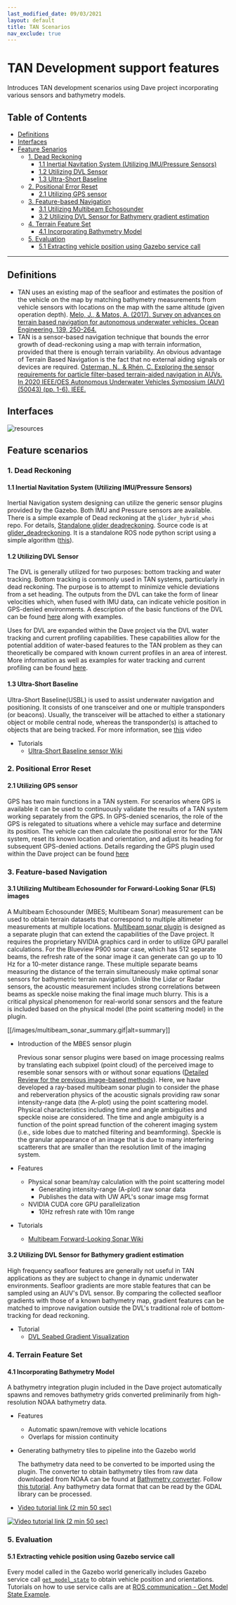 ```yaml
---
last_modified_date: 09/03/2021
layout: default
title: TAN Scenarios
nav_exclude: true
---
```


# TAN Development support features
Introduces TAN development scenarios using Dave project incorporating various sensors and bathymetry models.

## Table of Contents
<!-- TOC generated with https://github.com/ekalinin/github-markdown-toc -->
<!--
 cat fls_model_standalone.md | ./gh-md-toc -
-->
* [Definitions](#Definitions)
* [Interfaces](#Interfaces)
* [Feature Senarios](#Feature-Senarios)
  * [1. Dead Reckoning](#1-dead-reckoning)
    * [1.1 Inertial Navitation System (Utilizing IMU/Pressure Sensors)](#11-inertial-navitation-system-utilizing-imupressure-sensors)
    * [1.2 Utilizing DVL Sensor](#12-utilizing-dvl-sensor)
    * [1.3 Ultra-Short Baseline](#13-ultra-short-baseline)
  * [2. Positional Error Reset](#2-Positional-Error-Reset)
    * [2.1 Utilizing GPS sensor](#21-utilizing-gps-sensor)
  * [3. Feature-based Navigation](#3-Feature-based-Navigation)
    * [3.1 Utilizing Multibeam Echosounder](#31-utilizing-multibeam-echosounder-for-forward-looking-sonar-fls-images)
    * [3.2 Utilizing DVL Sensor for Bathymery gradient estimation](#32-utilizing-dvl-sensor-for-bathymery-gradient-estimation)
  * [4. Terrain Feature Set](#4-Terrain-Feature-Set)
    * [4.1 Incorporating Bathymetry Model](#41-Incorporating-Bathymetry-Model)
  * [5. Evaluation](#5-Evaluation)
    * [5.1 Extracting vehicle position using Gazebo service call](#51-Extracting-vehicle-position-using-Gazebo-service-call)
***


## Definitions
- TAN uses an existing map of the seafloor and estimates the position of the vehicle on the map by matching bathymetry measurements from vehicle sensors with locations on the map with the same altitude (given operation depth). [Melo, J., & Matos, A. (2017). Survey on advances on terrain based navigation for autonomous underwater vehicles. Ocean Engineering, 139, 250-264.](https://doi.org/10.1109/AUV50043.2020.9267886)
- TAN is a sensor-based navigation technique that bounds the error growth of dead-reckoning using a map with terrain information, provided that there is enough terrain variability. An obvious advantage of Terrain Based Navigation is the fact that no external aiding signals or devices are required. [Osterman, N., & Rhén, C. Exploring the sensor requirements for particle filter-based terrain-aided navigation in AUVs. In 2020 IEEE/OES Autonomous Underwater Vehicles Symposium (AUV)(50043) (pp. 1-6). IEEE.](https://doi.org/10.1016/j.oceaneng.2017.04.047)

## Interfaces
![resources](https://docs.google.com/drawings/d/e/2PACX-1vQw6IixHBrj8z209umBjlr__jfWUeddNlnGIzbkpk9CeKo7XlRldaamlnnY-fu6GKDF1dSf3oGDGBWY/pub?w=960&h=720)

## Feature scenarios

### 1. Dead Reckoning

#### 1.1 Inertial Navitation System (Utilizing IMU/Pressure Sensors)
Inertial Navigation system designing can utilize the generic sensor plugins provided by the Gazebo. Both IMU and Pressure sensors are available. There is a simple example of Dead reckoning at the `glider_hybrid_whoi` repo. For details, [Standalone glider deadreckoning](https://github.com/Field-Robotics-Lab/glider_hybrid_whoi/pull/37#issue-596871651). Source code is at [glider_deadreckoning](https://github.com/Field-Robotics-Lab/glider_hybrid_whoi/tree/master/glider_deadreckoning). It is a standalone ROS node python script using a simple algorithm ([this](https://github.com/Field-Robotics-Lab/glider_hybrid_whoi/issues/3#issuecomment-778419590)).

#### 1.2 Utilizing DVL Sensor
The DVL is generally utilized for two purposes: bottom tracking and water tracking. Bottom tracking is commonly used in TAN systems, particularly in dead reckoning. The purpose is to attempt to minimize vehicle deviations from a set heading. The outputs from the DVL can take the form of linear velocities which, when fused with IMU data, can indicate vehicle position in GPS-denied environments. A description of the basic functions of the DVL can be found [here](https://github.com/Field-Robotics-Lab/dave/wiki/whn_dvl_examples) along with examples.

Uses for DVL are expanded within the Dave project via the DVL water tracking and current profiling capabilities. These capabilities allow for the potential addition of water-based features to the TAN problem as they can theoretically be compared with known current profiles in an area of interest. More information as well as examples for water tracking and current profiling can be found [here](https://github.com/Field-Robotics-Lab/dave/wiki/DVL-Water-Tracking).


#### 1.3 Ultra-Short Baseline
Ultra-Short Baseline(USBL) is used to assist underwater navigation and positioning. It consists of one transceiver and one or multiple transponders (or beacons). Usually, the transceiver will be attached to either a stationary object or mobile central node, whereas the transponder(s) is attached to objects that are being tracked. For more information, see [this](https://www.youtube.com/watch?v=ZYTqp2thhZA&ab_channel=Sonardyne) video

   - Tutorials
     - [Ultra-Short Baseline sensor Wiki](https://github.com/Field-Robotics-Lab/dave/wiki/usbl_tutorial)

### 2. Positional Error Reset

#### 2.1 Utilizing GPS sensor
GPS has two main functions in a TAN system. For scenarios where GPS is available it can be used to continuously validate the results of a TAN system working separately from the GPS. In GPS-denied scenarios, the role of the GPS is relegated to situations where a vehicle may surface and determine its position. The vehicle can then calculate the positional error for the TAN system, reset its known location and orientation, and adjust its heading for subsequent GPS-denied actions. Details regarding the GPS plugin used within the Dave project can be found [here](http://wiki.ros.org/hector_gazebo_plugins)

### 3. Feature-based Navigation

#### 3.1 Utilizing Multibeam Echosounder for Forward-Looking Sonar (FLS) images
A Multibeam Echosounder (MBES; Multibeam Sonar) measurement can be used to obtain terrain datasets that correspond to multiple altimeter measurements at multiple locations. [Multibeam sonar plugin](https://github.com/Field-Robotics-Lab/nps_uw_multibeam_sonar) is designed as a separate plugin that can extend the capabilities of the Dave project. It requires the proprietary NVIDIA graphics card in order to utilize GPU parallel calculations. For the Blueview P900 sonar case, which has 512 separate beams, the refresh rate of the sonar image it can generate can go up to 10 Hz for a 10-meter distance range. These multiple separate beams measuring the distance of the terrain simultaneously make optimal sonar sensors for bathymetric terrain navigation. Unlike the Lidar or Radar sensors, the acoustic measurement includes strong correlations between beams as speckle noise making the final image much blurry. This is a critical physical phenomenon for real-world sonar sensors and the feature is included based on the physical model (the point scattering model) in the plugin.

[[/images/multibeam_sonar_summary.gif|alt=summary]]

   - Introduction of the MBES sensor plugin

     Previous sonar sensor plugins were based on image processing realms by translating each subpixel (point cloud) of the perceived image to resemble sonar sensors with or without sonar equations ([Detailed Review for the previous image-based methods](https://github.com/Field-Robotics-Lab/dave/wiki/image_sonar_description)). Here, we have developed a ray-based multibeam sonar plugin to consider the phase and reberveration physics of the acoustic signals providing raw sonar intensity-range data (the A-plot) using the point scattering model. Physical characteristics including time and angle ambiguities and speckle noise are considered. The time and angle ambiguity is a  function of the point spread function of the coherent imaging system (i.e.,  side lobes due to matched filtering and beamforming). Speckle is the granular appearance of an image that is due to many interfering scatterers that are smaller than the resolution limit of the imaging system.

   - Features
      - Physical sonar beam/ray calculation with the point scattering model
        - Generating intensity-range (A-plot) raw sonar data
        - Publishes the data with UW APL's sonar image msg format
      - NVIDIA CUDA core GPU parallelization
        - 10Hz refresh rate with 10m range
   - Tutorials
     - [Multibeam Forward-Looking Sonar Wiki](dave_sensors/Multibeam-Forward-Looking-Sonar)


#### 3.2 Utilizing DVL Sensor for Bathymery gradient estimation
High frequency seafloor features are generally not useful in TAN applications as they are subject to change in dynamic underwater environments. Seafloor gradients are more stable features that can be sampled using an AUV's DVL sensor. By comparing the collected seafloor gradients with those of a known bathymetry map, gradient features can be matched to improve navigation outside the DVL's traditional role of bottom-tracking for dead reckoning.
   - Tutorial
     - [DVL Seabed Gradient Visualization](https://github.com/Field-Robotics-Lab/dave/wiki/DVL-Seabed-Gradient)


### 4. Terrain Feature Set

#### 4.1 Incorporating Bathymetry Model
A bathymetry integration plugin included in the Dave project automatically spawns and removes bathymetry grids converted preliminarily from high-resolution NOAA bathymetry data.
- Features
   - Automatic spawn/remove with vehicle locations
   - Overlaps for mission continuity

- Generating bathymetry tiles to pipeline into the Gazebo world

   The bathymetry data need to be converted to be imported using the plugin. The converter to obtain bathymetry tiles from raw data downloaded from NOAA can be found at [Bathymetry converter](https://github.com/Field-Robotics-Lab/Bathymetry_Converter). Follow [this tutorial](https://github.com/Field-Robotics-Lab/dave/wiki/Bathymetry-Data-Conversion-for-Bathymetry-Plugin). Any bathymetry data format that can be read by the GDAL library can be processed.

- [Video tutorial link (2 min 50 sec)](https://youtu.be/jxifYkoMM3w?t=135)

[![Video tutorial link (2 min 50 sec)](https://img.youtube.com/vi/jxifYkoMM3w/0.jpg)](https://youtu.be/jxifYkoMM3w?t=135)


### 5. Evaluation
#### 5.1 Extracting vehicle position using Gazebo service call
Every model called in the Gazebo world generically includes Gazebo service call [`get_model_state`](http://docs.ros.org/en/jade/api/gazebo_msgs/html/srv/GetModelState.html) to obtain vehicle position and orientations. Tutorials on how to use service calls are at [ROS communication - Get Model State Example](http://gazebosim.org/tutorials/?tut=ros_comm#GetModelStateExample).

